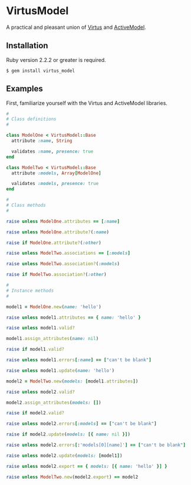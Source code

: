 # VirtusModel

A practical and pleasant union of [Virtus](https://rubygems.org/gems/virtus) and [ActiveModel](https://rubygems.org/gems/activemodel).

## Installation

Ruby version 2.2.2 or greater is required.

```shell
$ gem install virtus_model
```

## Examples

First, familiarize yourself with the Virtus and ActiveModel libraries.

```ruby
#
# Class definitions
#

class ModelOne < VirtusModel::Base
  attribute :name, String

  validates :name, presence: true
end

class ModelTwo < VirtusModel::Base
  attribute :models, Array[ModelOne]

  validates :models, presence: true
end

#
# Class methods
#

raise unless ModelOne.attributes == [:name]

raise unless ModelOne.attribute?(:name)

raise if ModelOne.attribute?(:other)

raise unless ModelTwo.associations == [:models]

raise unless ModelTwo.association?(:models)

raise if ModelTwo.association?(:other)

#
# Instance methods
#

model1 = ModelOne.new(name: 'hello')

raise unless model1.attributes == { name: 'hello' }

raise unless model1.valid?

model1.assign_attributes(name: nil)

raise if model1.valid?

raise unless model1.errors[:name] == ["can't be blank"]

raise unless model1.update(name: 'hello')

model2 = ModelTwo.new(models: [model1.attributes])

raise unless model2.valid?

model2.assign_attributes(models: [])

raise if model2.valid?

raise unless model2.errors[:models] == ["can't be blank"]

raise if model2.update(models: [{ name: nil }])

raise unless model2.errors[:'models[0][name]'] == ["can't be blank"]

raise unless model2.update(models: [model1])

raise unless model2.export == { models: [{ name: 'hello' }] }

raise unless ModelTwo.new(model2.export) == model2
```
